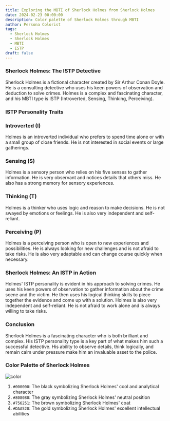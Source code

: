 ```yaml
---
title: Exploring the MBTI of Sherlock Holmes from Sherlock Holmes
date: 2024-02-23 00:00:00
description: Color palette of Sherlock Holmes through MBTI
author: Persona Colorist
tags:
  - Sherlock Holmes
  - Sherlock Holmes
  - MBTI
  - ISTP
draft: false
---
```


### Sherlock Holmes: The ISTP Detective

Sherlock Holmes is a fictional character created by Sir Arthur Conan Doyle. He is a consulting detective who uses his keen powers of observation and deduction to solve crimes. Holmes is a complex and fascinating character, and his MBTI type is ISTP (Introverted, Sensing, Thinking, Perceiving).

### ISTP Personality Traits

### Introverted (I)
Holmes is an introverted individual who prefers to spend time alone or with a small group of close friends. He is not interested in social events or large gatherings.

### Sensing (S)
Holmes is a sensory person who relies on his five senses to gather information. He is very observant and notices details that others miss. He also has a strong memory for sensory experiences.

### Thinking (T)
Holmes is a thinker who uses logic and reason to make decisions. He is not swayed by emotions or feelings. He is also very independent and self-reliant.

### Perceiving (P)
Holmes is a perceiving person who is open to new experiences and possibilities. He is always looking for new challenges and is not afraid to take risks. He is also very adaptable and can change course quickly when necessary.

### Sherlock Holmes: An ISTP in Action
Holmes' ISTP personality is evident in his approach to solving crimes. He uses his keen powers of observation to gather information about the crime scene and the victim. He then uses his logical thinking skills to piece together the evidence and come up with a solution. Holmes is also very independent and self-reliant. He is not afraid to work alone and is always willing to take risks.

### Conclusion
Sherlock Holmes is a fascinating character who is both brilliant and complex. His ISTP personality type is a key part of what makes him such a successful detective. His ability to observe details, think logically, and remain calm under pressure make him an invaluable asset to the police.

### Color Palette of Sherlock Holmes

![color](https://i.imgur.com/doropoJ.png)

 1. `#000000`: The black symbolizing Sherlock Holmes' cool and analytical character
 2. `#808080`: The gray symbolizing Sherlock Holmes' neutral position 
 3. `#756251`: The brown symbolizing Sherlock Holmes' coat 
 4. `#DAA520`: The gold symbolizing Sherlock Holmes' excellent intellectual abilities

